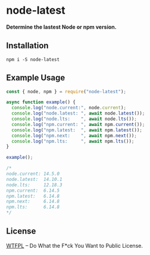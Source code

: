 
# node-latest

**Determine the lastest Node or npm version.**

## Installation

`npm i -S node-latest`

## Example Usage

```javascript
const { node, npm } = require("node-latest");

async function example() {
  console.log("node.current:", node.current);
  console.log("node.latest: ", await node.latest());
  console.log("node.lts:    ", await node.lts());
  console.log("npm.current: ", await npm.current());
  console.log("npm.latest:  ", await npm.latest());
  console.log("npm.next:    ", await npm.next());
  console.log("npm.lts:     ", await npm.lts());
}

example();

/*
node.current: 14.5.0
node.latest:  14.10.1
node.lts:     12.18.3
npm.current:  6.14.5
npm.latest:   6.14.8
npm.next:     6.14.8
npm.lts:      6.14.8
*/
```

## License

[WTFPL](http://www.wtfpl.net/) – Do What the F*ck You Want to Public License.
